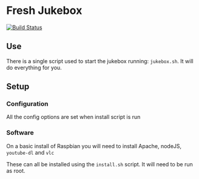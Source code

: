 # Fresh Jukebox

[![Build Status](https://travis-ci.org/freshleafmedia/jukebox.svg?branch=develop)](https://travis-ci.org/freshleafmedia/jukebox)

## Use

There is a single script used to start the jukebox running: `jukebox.sh`. It will do everything for you.

## Setup

### Configuration

All the config options are set when install script is run

### Software

On a basic install of Raspbian you will need to install Apache, nodeJS, `youtube-dl` and `vlc`

These can all be installed using the `install.sh` script. It will need to be run as root.
